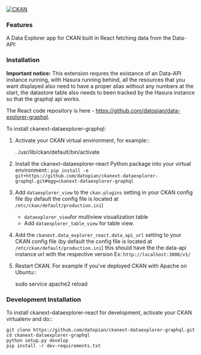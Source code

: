 [![CKAN](https://img.shields.io/badge/ckan-2.9-orange.svg?style=flat-square)](https://github.com/ckan/ckan/tree/2.9)

### Features

A Data Explorer app for CKAN built in React fetching data from the Data-API:

### Installation

**Important notice:** This extension requres the existance of an Data-API instance running, with Hasura running behind, all the resources that you want displayed also need to have a proper alias without any numbers at the start, the datastore table also needs to been tracked by the Hasura instance so that the graphql api works.

The React code repository is here - https://github.com/datopian/data-explorer-graphql.

To install ckanext-dataexplorer-graphql:

1. Activate your CKAN virtual environment, for example::

   . /usr/lib/ckan/default/bin/activate

2. Install the ckanext-dataexplorer-react Python package into your virtual environment::
   `pip install -e git+https://github.com/datopian/ckanext-dataexplorer-graphql.git#egg=ckanext-dataexplorer-graphql`

3. Add `dataexplorer_view` to the `ckan.plugins` setting in your CKAN
   config file (by default the config file is located at
   `/etc/ckan/default/production.ini`)

   - `dataexplorer_view`for multiview visualization table
   - Add `dataexplorer_table_view` for table view.

4. Add the `ckanext.data_explorer_react.data_api_url` setting to your CKAN
   config file (by default the config file is located at
   `/etc/ckan/default/production.ini`) this should have the the data-api instance url with the respective version Ex: `http://localhost:3000/v1/`

5. Restart CKAN. For example if you've deployed CKAN with Apache on Ubuntu::

   sudo service apache2 reload

### Development Installation

To install ckanext-dataexplorer-react for development, activate your CKAN virtualenv and
do::

    git clone https://github.com/datopian/ckanext-dataexplorer-graphql.git
    cd ckanext-dataexplorer-graphql
    python setup.py develop
    pip install -r dev-requirements.txt
